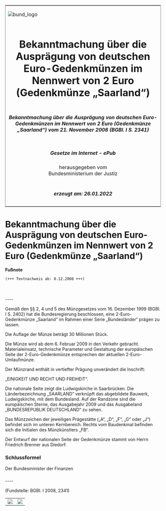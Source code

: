 <span id="DECKBLATT.html"></span>

<table border="0" frame="border" width="100%">

<tr valign="top">

<td align="left">

![bund\_logo](BfJ_2021_Web_de_de.gif)

</td>

<td align="right">

 

</td>

</tr>

<tr align="center" valign="middle">

<td colspan="2">

# Bekanntmachung über die Ausprägung von deutschen Euro-Gedenkmünzen im Nennwert von 2 Euro (Gedenkmünze „Saarland“)

</td>

</tr>

<tr align="center" valign="middle">

<td colspan="2">

##### Bekanntmachung über die Ausprägung von deutschen Euro-Gedenkmünzen im Nennwert von 2 Euro (Gedenkmünze „Saarland“) vom 21. November 2008 (BGBl. I S. 2341)

</td>

</tr>

<tr align="center" valign="middle">

<td colspan="2">

  
  

##### Gesetze im Internet - ePub  
  
herausgegeben vom  
Bundesministerium der Justiz

</td>

</tr>

<tr align="center" valign="bottom">

<td colspan="2">

  
  

##### erzeugt am: 26.01.2022

</td>

</tr>

</table>

<span id="BJNR234100008.html"></span>

# Bekanntmachung über die Ausprägung von deutschen Euro-Gedenkmünzen im Nennwert von 2 Euro (Gedenkmünze „Saarland“)

<div>

  
**Fußnote**

<div class="jnhtml">

<div>

<div class="jurAbsatz">

  

``` 
(+++ Textnachweis ab: 8.12.2008 +++)

 
```

</div>

</div>

</div>

</div>

<span id="BJNR234100008BJNE000100000.html"></span>

###   
\----

<div>

<div class="jnhtml">

<div>

<div class="jurAbsatz">

Gemäß den §§ 2, 4 und 5 des Münzgesetzes vom 16. Dezember 1999 (BGBl. I
S. 2402) hat die Bundesregierung beschlossen, eine 2-Euro-Gedenkmünze
„Saarland“ im Rahmen einer Serie „Bundesländer“ prägen zu lassen.  
  
Die Auflage der Münze beträgt 30 Millionen Stück.  
  
Die Münze wird ab dem 6. Februar 2009 in den Verkehr gebracht.
Materialeinsatz, technische Parameter und Gestaltung der europäischen
Seite der 2-Euro-Gedenkmünze entsprechen der aktuellen
2-Euro-Umlaufmünze.  
  
Der Münzrand enthält in vertiefter Prägung unverändert die Inschrift:  
  
„EINIGKEIT UND RECHT UND FREIHEIT“.  
  
Die nationale Seite zeigt die Ludwigskirche in Saarbrücken. Die
Länderbezeichnung „SAARLAND“ verknüpft das abgebildete Bauwerk,
Ludwigskirche, mit dem Bundesland. Auf der Randzone sind die
europäischen Sterne, das Ausgabejahr 2009 und das Ausgabeland
„BUNDESREPUBLIK DEUTSCHLAND“ zu sehen.  
  
Das Münzzeichen der jeweiligen Prägestätte („A“, „D“, „F“, „G“ oder „J“)
befindet sich im unteren Kernbereich. Rechts vom Baudenkmal befinden
sich die Initialen des Münzkünstlers „FB“.  
  
Der Entwurf der nationalen Seite der Gedenkmünze stammt von Herrn
Friedrich Brenner aus Diedorf.

</div>

</div>

</div>

</div>

<span id="BJNR234100008BJNE000200000.html"></span>

### Schlussformel  

<div>

<div class="jnhtml">

<div>

<div class="jurAbsatz">

<span class="SP">Der Bundesminister der Finanzen</span>

</div>

</div>

</div>

</div>

<span id="BJNR234100008BJNE000300000.html"></span>

###   
\----

<div>

<div class="jnhtml">

<div>

<div class="kommentar_Fundstelle">

(Fundstelle: BGBl. I 2008, 2341)

</div>

  

|                                   |                                   |
| :-------------------------------: | :-------------------------------: |
| ![](bgbl1_2008_j2341-1_0010.jpeg) | ![](bgbl1_2008_j2341-1_0020.jpeg) |

</div>

</div>

</div>
